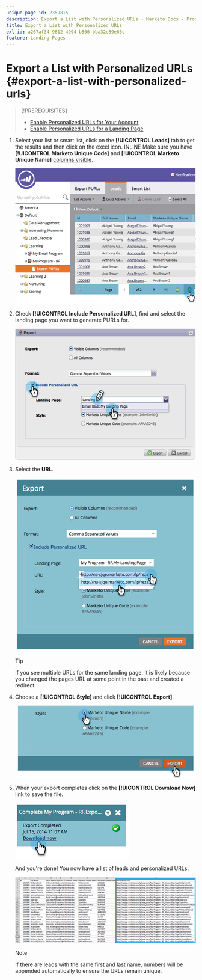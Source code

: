 ```yaml
---
unique-page-id: 2359815
description: Export a List with Personalized URLs - Marketo Docs - Product Documentation
title: Export a List with Personalized URLs
exl-id: a267af34-9812-4994-b506-bba32e89e66c
feature: Landing Pages
---
```

# Export a List with Personalized URLs {#export-a-list-with-personalized-urls}

>[!PREREQUISITES]
>
>* [Enable Personalized URLs for Your Account](/help/marketo/product-docs/demand-generation/landing-pages/personalizing-landing-pages/enable-personalized-urls-for-your-account.md)
>* [Enable Personalized URLs for a Landing Page](/help/marketo/product-docs/demand-generation/landing-pages/personalizing-landing-pages/enable-personalized-urls-for-a-landing-page.md)

1. Select your list or smart list, click on the **[!UICONTROL Leads]** tab to get the results and then click on the excel icon. INLINE Make sure you have **[!UICONTROL Marketo Unique Code]** and **[!UICONTROL Marketo Unique Name]** [columns visible](/help/marketo/product-docs/core-marketo-concepts/smart-lists-and-static-lists/using-smart-lists/create-and-change-views-for-lists-and-smart-list.md).

   ![](assets/image2014-9-25-11-3a10-3a43.png)

1. Check **[!UICONTROL Include Personalized URL]**, find and select the landing page you want to generate PURLs for.

   ![](assets/image2014-9-18-13-3a36-3a42.png)

1. Select the **URL**.

   ![](assets/image2014-9-18-13-3a36-3a53.png)

   >[!TIP]
   >
   >If you see multiple URLs for the same landing page, it is likely because you changed the pages URL at some point in the past and created a redirect.

1. Choose a **[!UICONTROL Style]** and click **[!UICONTROL Export]**.

   ![](assets/image2014-9-18-13-3a37-3a6.png)

1. When your export completes click on the **[!UICONTROL Download Now]** link to save the file.

   ![](assets/image2014-9-18-13-3a37-3a27.png)

   And you're done! You now have a list of leads and personalized URLs.

   ![](assets/image2014-9-18-13-3a37-3a36.png)

   >[!NOTE]
   >
   >If there are leads with the same first and last name, numbers will be appended automatically to ensure the URLs remain unique.
